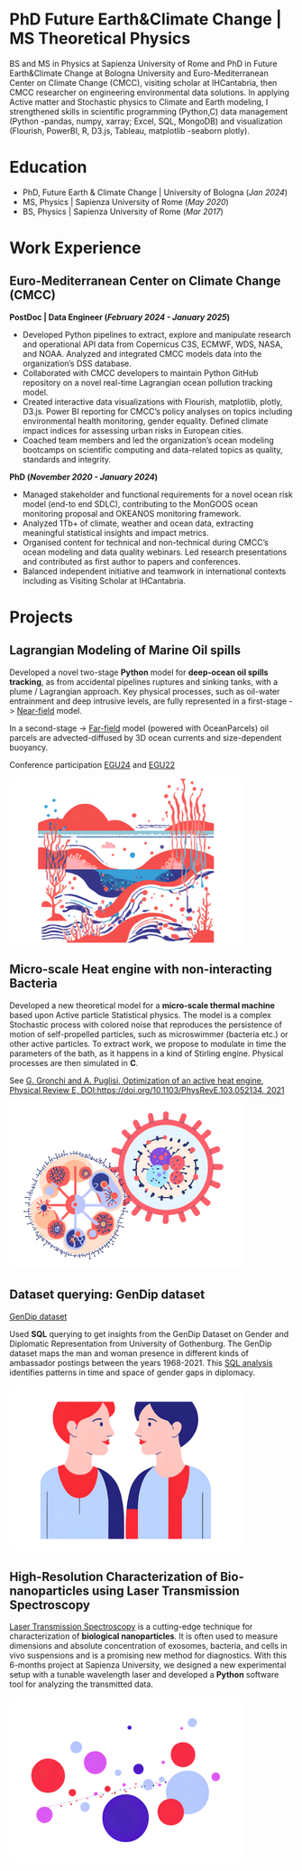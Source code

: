 # PhD Future Earth&Climate Change | MS Theoretical Physics

BS and MS in Physics at Sapienza University of Rome and PhD in Future Earth&Climate Change at Bologna University and Euro-Mediterranean Center on Climate Change (CMCC), visiting scholar at IHCantabria, then CMCC researcher on engineering environmental data solutions.
In applying Active matter and Stochastic physics to Climate and Earth modeling, I strengthened skills in scientific programming (Python,C) data management (Python -pandas, numpy, xarray; Excel, SQL, MongoDB) and visualization (Flourish, PowerBI, R, D3.js, Tableau, matplotlib -seaborn plotly).



# Education
- PhD, Future Earth & Climate Change | University of Bologna (_Jan 2024_)
- MS, Physics | Sapienza University of Rome (_May 2020_)
- BS, Physics | Sapienza University of Rome (_Mar 2017_)

  

# Work Experience 
## Euro-Mediterranean Center on Climate Change (CMCC)
**PostDoc | Data Engineer  (_February 2024 - January 2025_)**
- Developed Python pipelines to extract, explore and manipulate research and operational API data from Copernicus C3S, ECMWF, WDS, NASA, and NOAA. Analyzed and integrated CMCC models data into the organization’s DSS database.
- Collaborated with CMCC developers to maintain Python GitHub repository on a novel real-time Lagrangian ocean pollution tracking model.
- Created interactive data visualizations with Flourish, matplotlib, plotly, D3.js. Power BI reporting for CMCC’s policy analyses on topics including environmental health monitoring, gender equality. Defined climate impact indices for assessing urban risks in European cities.
- Coached team members and led the organization’s ocean modeling bootcamps on scientific computing and data-related topics as quality, standards and integrity.


**PhD (_November 2020 - January 2024_)**
- Managed stakeholder and functional requirements for a novel ocean risk model (end-to end SDLC), contributing to the MonGOOS ocean monitoring proposal and OKEANOS monitoring framework.
- Analyzed 1Tb+ of climate, weather and ocean data, extracting meaningful statistical insights and impact metrics.
- Organised content for technical and non-technical during CMCC’s ocean modeling and data quality webinars. Led research presentations and contributed as first author to papers and conferences.
- Balanced independent initiative and teamwork in international contexts including as Visiting Scholar at IHCantabria. 


  

# Projects
## Lagrangian Modeling of Marine Oil spills

Developed a novel two-stage **Python** model for **deep-ocean oil spills tracking**, as from accidental pipelines ruptures and sinking tanks, with a plume / Lagrangian approach. Key physical processes, such as oil-water entrainment and deep intrusive levels, are fully represented in a first-stage -> [Near-field](https://github.com/GiuliaGronchi/NearParcels) model. 

In a second-stage -> [Far-field](https://github.com/GiuliaGronchi/FarParcels) model (powered with OceanParcels) oil parcels are advected-diffused by 3D ocean currents and size-dependent buoyancy.

Conference participation [EGU24](https://meetingorganizer.copernicus.org/EGU24/EGU24-9808.html) and [EGU22](https://meetingorganizer.copernicus.org/EGU22/EGU22-7607.html)

![Images](/assets/img/deep.png)



## Micro-scale Heat engine with non-interacting Bacteria 

Developed a new theoretical model for a **micro-scale thermal machine** based upon Active particle Statistical physics. The model is a complex Stochastic process with colored noise that reproduces the persistence of motion of self-propelled particles, such as microswimmer (bacteria etc.) or other active particles. To extract work, we propose to modulate in time the parameters of the bath, as it happens in a kind of Stirling engine. Physical processes are then simulated in **C**. 

See [G. Gronchi and A. Puglisi, Optimization of an active heat engine, Physical Review E, DOI:https://doi.org/10.1103/PhysRevE.103.052134, 2021](https://journals.aps.org/pre/abstract/10.1103/PhysRevE.103.052134)

![Images](/assets/img/thermal_engine.png)



## Dataset querying: GenDip dataset 
[GenDip dataset](https://www.gu.se/en/gendip/the-gendip-dataset-on-gender-and-diplomatic-representation)

Used **SQL** querying to get insights from the GenDip Dataset on Gender and Diplomatic Representation from University of Gothenburg.
The GenDip dataset maps the man and woman presence in different kinds of ambassador postings between the years 1968-2021. This [SQL analysis](https://github.com/GiuliaGronchi/SQL-GenDip) identifies
patterns in time and space of gender gaps in diplomacy.

![Images](/assets/img/gender_gap.png)

## High-Resolution Characterization of Bio-nanoparticles using Laser Transmission Spectroscopy


[Laser Transmission Spectroscopy](https://ieeexplore.ieee.org/document/9359477) is a cutting-edge technique for characterization of **biological nanoparticles**. It is often used to measure dimensions and absolute concentration of exosomes, bacteria, and cells in vivo suspensions and is a promising new method for diagnostics. With this 6-months project at Sapienza University, we designed a new experimental setup with a tunable wavelength laser and developed a **Python** software tool for analyzing the transmitted data.

![Images](/assets/img/laser.png)


